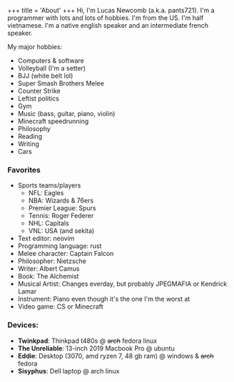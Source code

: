 +++
title = 'About'
+++
Hi, I'm Lucas Newcomb (a.k.a. pants721). I'm a programmer with lots and lots of 
hobbies. I'm from the US. I'm half vietnamese. I'm a native english speaker and an 
intermediate french speaker.

My major hobbies:
- Computers & software
- Volleyball (I'm a setter)
- BJJ (white belt lol)
- Super Smash Brothers Melee
- Counter Strike
- Leftist politics
- Gym
- Music (bass, guitar, piano, violin)
- Minecraft speedrunning
- Philosophy
- Reading
- Writing
- Cars

### Favorites
- Sports teams/players
    - NFL: Eagles
    - NBA: Wizards & 76ers
    - Premier League: Spurs
    - Tennis: Roger Federer
    - NHL: Capitals
    - VNL: USA (and sekita)
- Text editor: neovim
- Programming language: rust
- Melee character: Captain Falcon
- Philosopher: Nietzsche
- Writer: Albert Camus
- Book: The Alchemist
- Musical Artist: Changes everday, but probably JPEGMAFIA or Kendrick Lamar
- Instrument: Piano even though it's the one I'm the worst at
- Video game: CS or Minecraft


### Devices:
- **Twinkpad**: Thinkpad t480s @ ~~arch~~ fedora linux
- **The Unreliable**: 13-inch 2019 Macbook Pro @ ubuntu
- **Eddie**: Desktop (3070, amd ryzen 7, 48 gb ram) @ windows & ~~arch~~ fedora
- **Sisyphus**: Dell laptop @ arch linux
